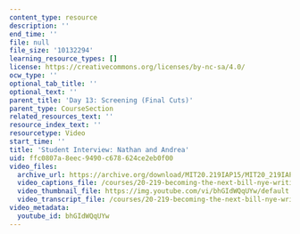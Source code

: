 ```yaml
---
content_type: resource
description: ''
end_time: ''
file: null
file_size: '10132294'
learning_resource_types: []
license: https://creativecommons.org/licenses/by-nc-sa/4.0/
ocw_type: ''
optional_tab_title: ''
optional_text: ''
parent_title: 'Day 13: Screening (Final Cuts)'
parent_type: CourseSection
related_resources_text: ''
resource_index_text: ''
resourcetype: Video
start_time: ''
title: 'Student Interview: Nathan and Andrea'
uid: ffc0807a-8eec-9490-c678-624ce2eb0f00
video_files:
  archive_url: https://archive.org/download/MIT20.219IAP15/MIT20_219IAP15_D13P4_300k.mp4
  video_captions_file: /courses/20-219-becoming-the-next-bill-nye-writing-and-hosting-the-educational-show-january-iap-2015/b0d5add420a252bbafac82fd1b687095_bhGIdWQqUYw.vtt
  video_thumbnail_file: https://img.youtube.com/vi/bhGIdWQqUYw/default.jpg
  video_transcript_file: /courses/20-219-becoming-the-next-bill-nye-writing-and-hosting-the-educational-show-january-iap-2015/81ffb65fb3b6968625a2443ea6a81dcd_bhGIdWQqUYw.pdf
video_metadata:
  youtube_id: bhGIdWQqUYw
---
```

